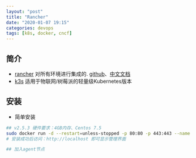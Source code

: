 ```yaml
---
layout: "post"
title: "Rancher"
date: "2020-01-07 19:15"
categories: devops
tags: [k8s, docker, cncf]
---
```


## 简介

- [rancher](https://www.rancher.cn/) 对所有环境进行集成的. [github](https://github.com/rancher/rancher)、[中文文档](https://docs.rancher.cn/)
- [k3s](https://www.rancher.cn/k3s/) 适用于物联网/树莓派的轻量级Kubernetes版本

## 安装

- 简单安装

```bash
## v2.5.3 硬件要求：4GB内存、Centos 7.5
sudo docker run -d --restart=unless-stopped -p 80:80 -p 443:443 --name rancher --privileged docker.mirrors.ustc.edu.cn/rancher/rancher:v2.5.3
# 安装成功后访问：http://localhost 即可显示管理界面

## 加入agent节点

```
